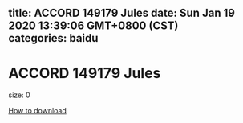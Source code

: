 
title: ACCORD 149179 Jules
date: Sun Jan 19 2020 13:39:06 GMT+0800 (CST)    
categories: baidu
---

# ACCORD 149179 Jules
size: 0
 
 

[How to download](https://bpcam.bemobtrk.com/go/2ceec3aa-1ca2-46d6-b9ff-aaa5c184517c?jno=678)